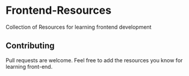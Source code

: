 # Frontend-Resources
Collection of Resources for learning frontend development

## Contributing

Pull requests are welcome.
Feel free to add the resources you know for learning front-end.




